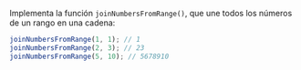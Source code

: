 
Implementa la función `joinNumbersFromRange()`, que une todos los números de un rango en una cadena:

```javascript
joinNumbersFromRange(1, 1); // 1
joinNumbersFromRange(2, 3); // 23
joinNumbersFromRange(5, 10); // 5678910
```
